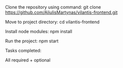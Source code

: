 Clone the repository using command: 
git clone https://github.com/AliulisMartynas/vilantis-frontend.git

Move to project directory: 
cd vilantis-frontend

Install node modules:
npm install

Run the project:
npm start

Tasks completed:

All required + optional
